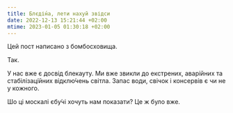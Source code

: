 ```yaml
---
title: Блєді́на, лети нахуй звідси
date: 2022-12-13 15:21:44 +02:00
mtime: 2023-01-05 01:30:18 +02:00
---
```


Цей пост написано з бомбосховища.

Так.

У нас вже є досвід блекауту. Ми вже звикли до екстрених, аварійних та стабілізаці́йних відклю́чень світла. Запас води, свічок і консервів є чи не у кожного.

Шо ці москалі єбу́чі хочуть нам показати? Це ж було вже.
